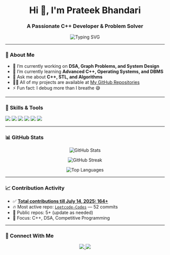 <h1 align="center">Hi 👋, I'm Prateek Bhandari</h1>
<h3 align="center">A Passionate C++ Developer & Problem Solver</h3>

<p align="center">
  <img src="https://readme-typing-svg.herokuapp.com?font=Fira+Code&size=22&pause=1000&center=true&vCenter=true&width=435&lines=Competitive+Programmer;C%2B%2B+Developer;DSA+%7C+CP+%7C+Leetcode+%7C+GFG;Always+learning+new+things" alt="Typing SVG" />
</p>

---

### 🌟 About Me

- 🔭 I’m currently working on **DSA, Graph Problems, and System Design**
- 🌱 I’m currently learning **Advanced C++, Operating Systems, and DBMS**
- 💬 Ask me about **C++, STL, and Algorithms**
- 👨‍💻 All of my projects are available at [My GitHub Repositories](https://github.com/bhandariprateek64?tab=repositories)
- ⚡ Fun fact: I debug more than I breathe 😅

---

### 🧠 Skills & Tools

<p>
  <img src="https://img.shields.io/badge/C%2B%2B-%2300599C.svg?style=for-the-badge&logo=c%2B%2B&logoColor=white"/>
  <img src="https://img.shields.io/badge/DSA-FE7A16?style=for-the-badge&logo=leetcode&logoColor=white"/>
  <img src="https://img.shields.io/badge/Linux-FCC624?style=for-the-badge&logo=linux&logoColor=black"/>
  <img src="https://img.shields.io/badge/Git-%23F05032.svg?style=for-the-badge&logo=git&logoColor=white"/>
  <img src="https://img.shields.io/badge/GitHub-%23121011.svg?style=for-the-badge&logo=github&logoColor=white"/>
  <img src="https://img.shields.io/badge/VS%20Code-007ACC?style=for-the-badge&logo=visual%20studio%20code&logoColor=white"/>
</p>

---

### 📊 GitHub Stats

<p align="center">
  <img src="https://github-readme-stats.vercel.app/api?username=bhandariprateek64&show_icons=true&theme=tokyonight" alt="GitHub Stats" />
</p>

<p align="center">
  <img src="https://github-readme-streak-stats.herokuapp.com?user=bhandariprateek64&theme=tokyonight" alt="GitHub Streak" />
</p>

<p align="center">
  <img src="https://github-readme-stats.vercel.app/api/top-langs/?username=bhandariprateek64&layout=compact&theme=tokyonight" alt="Top Languages" />
</p>

---

### 📈 Contribution Activity

- ✅ [**Total contributions till July 14, 2025: 164+**](https://github.com/bhandariprateek64?tab=overview&from=2025-01-01&to=2025-12-31)
- 🔥 Most active repo: [`Leetcode-Codes`](https://github.com/bhandariprateek64/Leetcode-Codes) — 52 commits
- 📌 Public repos: 5+ (update as needed)
- 📍 Focus: C++, DSA, Competitive Programming

---

### 🧩 Connect With Me

<p align="center">
  <a href="https://www.linkedin.com/in/prateekbhandari" target="blank">
    <img src="https://img.shields.io/badge/LinkedIn-0077B5?style=for-the-badge&logo=linkedin&logoColor=white" />
  </a>
  <a href="mailto:your.email@example.com">
    <img src="https://img.shields.io/badge/Email-D14836?style=for-the-badge&logo=gmail&logoColor=white" />
  </a>
</p>
